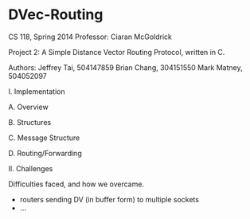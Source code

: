 # DVec-Routing
CS 118, Spring 2014
Professor: Ciaran McGoldrick

Project 2: A Simple Distance Vector Routing Protocol, written in C.

Authors:
  Jeffrey Tai, 504147859
  Brian Chang, 304151550
  Mark Matney, 504052097

I. Implementation

  A. Overview

  B. Structures

  C. Message Structure

  D. Routing/Forwarding

II. Challenges

Difficulties faced, and how we overcame.

- routers sending DV (in buffer form) to multiple sockets
- ...
